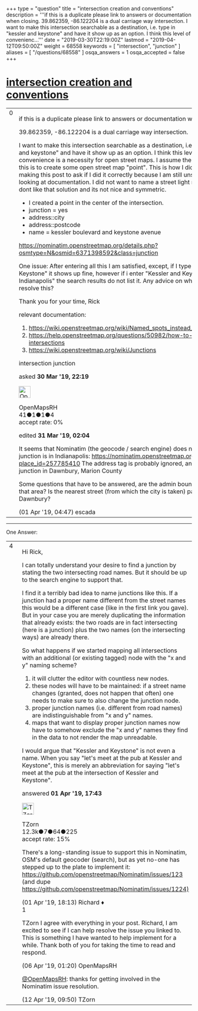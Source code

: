 +++
type = "question"
title = "intersection creation and conventions"
description = '''if this is a duplicate please link to answers or documentation when closing. 39.862359, -86.122204 is a dual carriage way intersection. I want to make this intersection searchable as a destination, i.e. type in &quot;kessler and keystone&quot; and have it show up as an option. I think this level of convenienc...'''
date = "2019-03-30T22:19:00Z"
lastmod = "2019-04-12T09:50:00Z"
weight = 68558
keywords = [ "intersection", "junction" ]
aliases = [ "/questions/68558" ]
osqa_answers = 1
osqa_accepted = false
+++

<div class="headNormal">

# [intersection creation and conventions](/questions/68558/intersection-creation-and-conventions)

</div>

<div id="main-body">

<div id="askform">

<table id="question-table" style="width:100%;">
<colgroup>
<col style="width: 50%" />
<col style="width: 50%" />
</colgroup>
<tbody>
<tr>
<td style="width: 30px; vertical-align: top"><div class="vote-buttons">
<span id="post-68558-upvote" class="ajax-command post-vote up" rel="nofollow" title="I like this post (click again to cancel)"> </span>
<div id="post-68558-score" class="post-score" title="current number of votes">
0
</div>
<span id="post-68558-downvote" class="ajax-command post-vote down" rel="nofollow" title="I dont like this post (click again to cancel)"> </span> <span id="favorite-mark" class="ajax-command favorite-mark" rel="nofollow" title="mark/unmark this question as favorite (click again to cancel)"> </span>
<div id="favorite-count" class="favorite-count">
&#10;</div>
</div></td>
<td><div id="item-right">
<div class="question-body">
<p>if this is a duplicate please link to answers or documentation when closing.</p>
<p>39.862359, -86.122204 is a dual carriage way intersection.</p>
<p>I want to make this intersection searchable as a destination, i.e. type in "kessler and keystone" and have it show up as an option. I think this level of convenience is a necessity for open street maps. I assume the way to achieve this is to create some open street map "point". This is how I did it, and I am making this post to ask if I did it correctly because I am still unsure after looking at documentation. I did not want to name a street light node, because I dont like that solution and its not nice and symmetric.</p>
<ul>
<li>I created a point in the center of the intersection.</li>
<li>junction = yes</li>
<li>address::city</li>
<li>address::postcode</li>
<li>name = kessler boulevard and keystone avenue</li>
</ul>
<p><a href="https://nominatim.openstreetmap.org/details.php?osmtype=N&amp;osmid=6371398592&amp;class=junction">https://nominatim.openstreetmap.org/details.php?osmtype=N&amp;osmid=6371398592&amp;class=junction</a></p>
<p>One issue: After entering all this I am satisfied, except, if I type in "Kessler and Keystone" it shows up fine, however if i enter "Kessler and Keystone, Indianapolis" the search results do not list it. Any advice on where I can work to resolve this?</p>
<p>Thank you for your time, Rick</p>
<p>relevant documentation:</p>
<ol>
<li><a href="https://wiki.openstreetmap.org/wiki/Named_spots_instead_of_street_names">https://wiki.openstreetmap.org/wiki/Named_spots_instead_of_street_names</a></li>
<li><a href="https://help.openstreetmap.org/questions/50982/how-to-name-intersections">https://help.openstreetmap.org/questions/50982/how-to-name-intersections</a></li>
<li><a href="https://wiki.openstreetmap.org/wiki/Junctions">https://wiki.openstreetmap.org/wiki/Junctions</a></li>
</ol>
</div>
<div id="question-tags" class="tags-container tags">
<span class="post-tag tag-link-intersection" rel="tag" title="see questions tagged &#39;intersection&#39;">intersection</span> <span class="post-tag tag-link-junction" rel="tag" title="see questions tagged &#39;junction&#39;">junction</span>
</div>
<div id="question-controls" class="post-controls">
&#10;</div>
<div class="post-update-info-container">
<div class="post-update-info post-update-info-user">
<p>asked <strong>30 Mar '19, 22:19</strong></p>
<img src="https://secure.gravatar.com/avatar/f18844202962b4d8003d464e71f4ae6a?s=32&amp;d=identicon&amp;r=g" class="gravatar" width="32" height="32" alt="OpenMapsRH&#39;s gravatar image" />
<p><span>OpenMapsRH</span><br />
<span class="score" title="41 reputation points">41</span><span title="1 badges"><span class="badge1">●</span><span class="badgecount">1</span></span><span title="1 badges"><span class="silver">●</span><span class="badgecount">1</span></span><span title="4 badges"><span class="bronze">●</span><span class="badgecount">4</span></span><br />
<span class="accept_rate" title="Rate of the user&#39;s accepted answers">accept rate:</span> <span title="OpenMapsRH has no accepted answers">0%</span></p>
</div>
<div class="post-update-info post-update-info-edited">
<p><span> edited <strong>31 Mar '19, 02:04</strong> </span></p>
</div>
</div>
<div id="comments-container-68558" class="comments-container">
<span id="68567"></span>
<div id="comment-68567" class="comment">
<div id="post-68567-score" class="comment-score">
&#10;</div>
<div class="comment-text">
<p>It seems that Nominatim (the geocode / search engine) does not know that the junction is in Indianapolis: <a href="https://nominatim.openstreetmap.org/details.php?place_id=257785410">https://nominatim.openstreetmap.org/details.php?place_id=257785410</a> The address tag is probably ignored, and it lists the junction in Dawnbury, Marion County</p>
<p>Some questions that have to be answered, are the admin boundaries correct in that area? Is the nearest street (from which the city is taken) passing through Dawnbury?</p>
</div>
<div id="comment-68567-info" class="comment-info">
<span class="comment-age">(01 Apr '19, 04:47)</span> <span class="comment-user userinfo">escada</span>
</div>
</div>
</div>
<div id="comment-tools-68558" class="comment-tools">
&#10;</div>
<div class="clear">
&#10;</div>
<div id="comment-68558-form-container" class="comment-form-container">
&#10;</div>
<div class="clear">
&#10;</div>
</div></td>
</tr>
</tbody>
</table>

------------------------------------------------------------------------

<div class="tabBar">

<span id="sort-top"></span>

<div class="headQuestions">

One Answer:

</div>

</div>

<span id="68588"></span>

<div id="answer-container-68588" class="answer">

<table style="width:100%;">
<colgroup>
<col style="width: 50%" />
<col style="width: 50%" />
</colgroup>
<tbody>
<tr>
<td style="width: 30px; vertical-align: top"><div class="vote-buttons">
<span id="post-68588-upvote" class="ajax-command post-vote up" rel="nofollow" title="I like this post (click again to cancel)"> </span>
<div id="post-68588-score" class="post-score" title="current number of votes">
4
</div>
<span id="post-68588-downvote" class="ajax-command post-vote down" rel="nofollow" title="I dont like this post (click again to cancel)"> </span>
</div></td>
<td><div class="item-right">
<div class="answer-body">
<p>Hi Rick,</p>
<p>I can totally understand your desire to find a junction by stating the two intersecting road names. But it should be up to the search engine to support that.</p>
<p>I find it a terribly bad idea to name junctions like this. If a junction had a proper name different from the street names this would be a different case (like in the first link you gave). But in your case you are merely duplicating the information that already exists: the two roads are in fact intersecting (here is a junction) plus the two names (on the intersecting ways) are already there.</p>
<p>So what happens if we started mapping all intersections with an additional (or existing tagged) node with the "x and y" naming scheme?</p>
<ol>
<li>it will clutter the editor with countless new nodes.</li>
<li>these nodes will have to be maintained: if a street name changes (granted, does not happen that often) one needs to make sure to also change the junction node.</li>
<li>proper junction names (i.e. different from road names) are indistinguishable from "x and y" names.</li>
<li>maps that want to display proper junction names now have to somehow exclude the "x and y" names they find in the data to not render the map unreadable.</li>
</ol>
<p>I would argue that "Kessler and Keystone" is not even a name. When you say "let's meet at the pub at Kessler and Keystone", this is merely an abbreviation for saying "let's meet at the pub at the intersection of Kessler and Keystone".</p>
</div>
<div class="answer-controls post-controls">
&#10;</div>
<div class="post-update-info-container">
<div class="post-update-info post-update-info-user">
<p>answered <strong>01 Apr '19, 17:43</strong></p>
<img src="https://secure.gravatar.com/avatar/ddebc8d5f4e0458413eacf65e36561a9?s=32&amp;d=identicon&amp;r=g" class="gravatar" width="32" height="32" alt="TZorn&#39;s gravatar image" />
<p><span>TZorn</span><br />
<span class="score" title="12350 reputation points"><span>12.3k</span></span><span title="7 badges"><span class="badge1">●</span><span class="badgecount">7</span></span><span title="64 badges"><span class="silver">●</span><span class="badgecount">64</span></span><span title="225 badges"><span class="bronze">●</span><span class="badgecount">225</span></span><br />
<span class="accept_rate" title="Rate of the user&#39;s accepted answers">accept rate:</span> <span title="TZorn has 63 accepted answers">15%</span></p>
</div>
</div>
<div id="comments-container-68588" class="comments-container">
<span id="68589"></span>
<div id="comment-68589" class="comment">
<div id="post-68589-score" class="comment-score">
&#10;</div>
<div class="comment-text">
<p>There's a long-standing issue to support this in Nominatim, OSM's default geocoder (search), but as yet no-one has stepped up to the plate to implement it: <a href="https://github.com/openstreetmap/Nominatim/issues/123">https://github.com/openstreetmap/Nominatim/issues/123</a> (and dupe <a href="https://github.com/openstreetmap/Nominatim/issues/1224)">https://github.com/openstreetmap/Nominatim/issues/1224)</a></p>
</div>
<div id="comment-68589-info" class="comment-info">
<span class="comment-age">(01 Apr '19, 18:13)</span> <span class="comment-user userinfo">Richard ♦</span>
</div>
</div>
<span id="68672"></span>
<div id="comment-68672" class="comment">
<div id="post-68672-score" class="comment-score">
1
</div>
<div class="comment-text">
<p>TZorn I agree with everything in your post. Richard, I am excited to see if I can help resolve the issue you linked to. This is something I have wanted to help implement for a while. Thank both of you for taking the time to read and respond.</p>
</div>
<div id="comment-68672-info" class="comment-info">
<span class="comment-age">(06 Apr '19, 01:20)</span> <span class="comment-user userinfo">OpenMapsRH</span>
</div>
</div>
<span id="68767"></span>
<div id="comment-68767" class="comment">
<div id="post-68767-score" class="comment-score">
&#10;</div>
<div class="comment-text">
<p><a href="https://help.openstreetmap.org/users/16438/openmapsrh">@OpenMapsRH</a>: thanks for getting involved in the Nominatim issue resolution.</p>
</div>
<div id="comment-68767-info" class="comment-info">
<span class="comment-age">(12 Apr '19, 09:50)</span> <span class="comment-user userinfo">TZorn</span>
</div>
</div>
</div>
<div id="comment-tools-68588" class="comment-tools">
&#10;</div>
<div class="clear">
&#10;</div>
<div id="comment-68588-form-container" class="comment-form-container">
&#10;</div>
<div class="clear">
&#10;</div>
</div></td>
</tr>
</tbody>
</table>

</div>

<div class="paginator-container-left">

</div>

</div>

</div>

